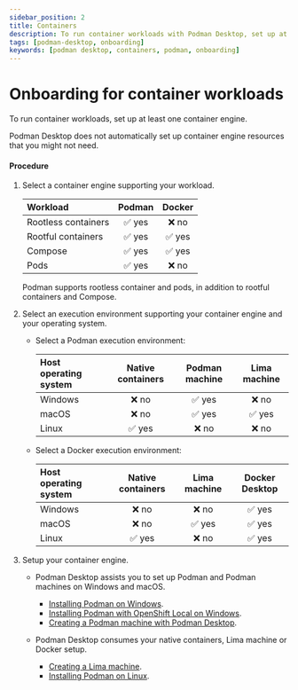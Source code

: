 ```yaml
---
sidebar_position: 2
title: Containers
description: To run container workloads with Podman Desktop, set up at least one container engine.
tags: [podman-desktop, onboarding]
keywords: [podman desktop, containers, podman, onboarding]
---
```


# Onboarding for container workloads

To run container workloads, set up at least one container engine.

Podman Desktop does not automatically set up container engine resources that you might not need.

#### Procedure

1. Select a container engine supporting your workload.

   | Workload            | Podman | Docker |
   | :------------------ | :----: | :----: |
   | Rootless containers | ✅ yes | ❌ no  |
   | Rootful containers  | ✅ yes | ✅ yes |
   | Compose             | ✅ yes | ✅ yes |
   | Pods                | ✅ yes | ❌ no  |

   Podman supports rootless container and pods, in addition to rootful containers and Compose.

2. Select an execution environment supporting your container engine and your operating system.

   - Select a Podman execution environment:

     | Host operating system | Native containers | Podman machine | Lima machine |
     | :-------------------- | :---------------: | :------------: | :----------: |
     | Windows               |       ❌ no       |     ✅ yes     |    ❌ no     |
     | macOS                 |       ❌ no       |     ✅ yes     |    ✅ yes    |
     | Linux                 |      ✅ yes       |     ❌ no      |    ❌ no     |

   - Select a Docker execution environment:

     | Host operating system | Native containers | Lima machine | Docker Desktop |
     | :-------------------- | :---------------: | :----------: | :------------: |
     | Windows               |       ❌ no       |    ❌ no     |     ✅ yes     |
     | macOS                 |       ❌ no       |    ✅ yes    |     ✅ yes     |
     | Linux                 |      ✅ yes       |    ❌ no     |     ✅ yes     |

3. Setup your container engine.

   - Podman Desktop assists you to set up Podman and Podman machines on Windows and macOS.

     - [Installing Podman on Windows](/docs/onboarding/containers/installing-podman-with-podman-desktop-on-windows).
     - [Installing Podman with OpenShift Local on Windows](/docs/onboarding/containers/installing-podman-with-openshift-local-on-windows).
     - [Creating a Podman machine with Podman Desktop](/docs/onboarding/containers/creating-a-podman-machine-with-podman-desktop).

   - Podman Desktop consumes your native containers, Lima machine or Docker setup.

     - [Creating a Lima machine](/docs/onboarding/containers/creating-a-lima-instance-with-podman-desktop).
     - [Installing Podman on Linux](https://podman.io/docs/installation#installing-on-linux).
